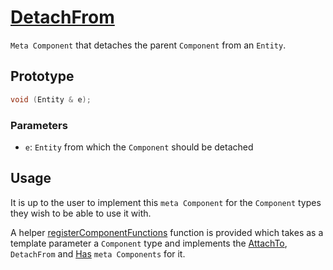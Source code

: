 # [DetachFrom](DetachFrom.hpp)

`Meta Component` that detaches the parent `Component` from an `Entity`.

## Prototype

```cpp
void (Entity & e);
```

### Parameters

* `e`: `Entity` from which the `Component` should be detached

## Usage

It is up to the user to implement this `meta Component` for the `Component` types they wish to be able to use it with.

A helper [registerComponentFunctions](../../helpers/RegisterComponentFunctions.md) function is provided which takes as a template parameter a `Component` type and implements the [AttachTo](AttachTo.md), `DetachFrom` and [Has](Has.md) `meta Components` for it.